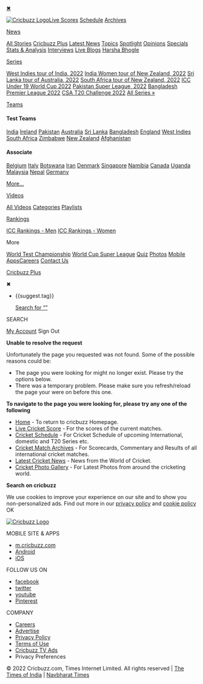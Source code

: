 [](https://plus.google.com/104502282508811467249)[](javascript:void(0))[✖](javascript:void(0))

 [![Cricbuzz Logo](https://www.cricbuzz.com/images/cb_logo.svg "Cricbuzz Logo")](https://www.cricbuzz.com/)[Live Scores](https://www.cricbuzz.com/cricket-match/live-scores "Live Cricket Score") [Schedule](https://www.cricbuzz.com/cricket-schedule/upcoming-series/international "Cricket Schedule") [Archives](https://www.cricbuzz.com/cricket-scorecard-archives "Cricket Scorecard Archives")

[News](https://www.cricbuzz.com/cricket-news)

[All Stories](https://www.cricbuzz.com/cricket-news "Latest Cricket News") [Cricbuzz Plus](https://www.cricbuzz.com/cricket-news/editorial/cb-plus "Cricbuzz Plus Premium Articles") [Latest News](https://www.cricbuzz.com/cricket-news/latest-news "Latest Cricket News") [Topics](https://www.cricbuzz.com/cricket-news/info/ "Latest Cricket Topics") [Spotlight](https://www.cricbuzz.com/cricket-news/editorial/spotlight "Cricket Editorials and Specials") [Opinions](https://www.cricbuzz.com/cricket-news/editorial/editorial-list "Latest Cricket Opinions & Editorials") [Specials](https://www.cricbuzz.com/cricket-news/editorial/specials "Latest Cricket Specials") [Stats & Analysis](https://www.cricbuzz.com/cricket-news/editorial/stats-analysis "Latest Cricket Stats & Analysis") [Interviews](https://www.cricbuzz.com/cricket-news/editorial/interviews "Latest Cricket Player Interviews") [Live Blogs](https://www.cricbuzz.com/cricket-news/editorial/live-blogs "Latest Cricket Match live blogs") [Harsha Bhogle](https://www.cricbuzz.com/cricket-news/experts/harsha-bhogle/170 "Articles and Videos by Harsha Bhogle")

[Series](https://www.cricbuzz.com/cricket-schedule/series)

[West Indies tour of India, 2022](https://www.cricbuzz.com/cricket-series/3687/west-indies-tour-of-india-2022 "West Indies tour of India, 2022") [India Women tour of New Zealand, 2022](https://www.cricbuzz.com/cricket-series/3886/india-women-tour-of-new-zealand-2022 "India Women tour of New Zealand, 2022") [Sri Lanka tour of Australia, 2022](https://www.cricbuzz.com/cricket-series/3547/sri-lanka-tour-of-australia-2022 "Sri Lanka tour of Australia, 2022") [South Africa tour of New Zealand, 2022](https://www.cricbuzz.com/cricket-series/3881/south-africa-tour-of-new-zealand-2022 "South Africa tour of New Zealand, 2022") [ICC Under 19 World Cup 2022](https://www.cricbuzz.com/cricket-series/3896/icc-under-19-world-cup-2022 "ICC Under 19 World Cup 2022") [Pakistan Super League, 2022](https://www.cricbuzz.com/cricket-series/3906/pakistan-super-league-2022 "Pakistan Super League, 2022") [Bangladesh Premier League 2022](https://www.cricbuzz.com/cricket-series/3951/bangladesh-premier-league-2022 "Bangladesh Premier League 2022") [CSA T20 Challenge 2022](https://www.cricbuzz.com/cricket-series/4006/csa-t20-challenge-2022 "CSA T20 Challenge 2022") [All Series »](https://www.cricbuzz.com/cricket-schedule/series)

[Teams](https://www.cricbuzz.com/cricket-team)

#### Test Teams

[India](https://www.cricbuzz.com/cricket-team/india/2 "India Cricket Team") [Ireland](https://www.cricbuzz.com/cricket-team/ireland/27 "Ireland Cricket Team") [Pakistan](https://www.cricbuzz.com/cricket-team/pakistan/3 "Pakistan Cricket Team") [Australia](https://www.cricbuzz.com/cricket-team/australia/4 "Australia Cricket Team") [Sri Lanka](https://www.cricbuzz.com/cricket-team/sri-lanka/5 "Sri Lanka Cricket Team") [Bangladesh](https://www.cricbuzz.com/cricket-team/bangladesh/6 "Bangladesh Cricket Team") [England](https://www.cricbuzz.com/cricket-team/england/9 "England Cricket Team") [West Indies](https://www.cricbuzz.com/cricket-team/west-indies/10 "West Indies Cricket Team") [South Africa](https://www.cricbuzz.com/cricket-team/south-africa/11 "South Africa Cricket Team") [Zimbabwe](https://www.cricbuzz.com/cricket-team/zimbabwe/12 "Zimbabwe Cricket Team") [New Zealand](https://www.cricbuzz.com/cricket-team/new-zealand/13 "New Zealand Cricket Team") [Afghanistan](https://www.cricbuzz.com/cricket-team/afghanistan/96 "Afghanistan Cricket Team")

#### Associate

[Belgium](https://www.cricbuzz.com/cricket-team/belgium/541 "Belgium Cricket Team") [Italy](https://www.cricbuzz.com/cricket-team/italy/527 "Italy Cricket Team") [Botswana](https://www.cricbuzz.com/cricket-team/botswana/529 "Botswana Cricket Team") [Iran](https://www.cricbuzz.com/cricket-team/iran/675 "Iran Cricket Team") [Denmark](https://www.cricbuzz.com/cricket-team/denmark/185 "Denmark Cricket Team") [Singapore](https://www.cricbuzz.com/cricket-team/singapore/190 "Singapore Cricket Team") [Namibia](https://www.cricbuzz.com/cricket-team/namibia/161 "Namibia Cricket Team") [Canada](https://www.cricbuzz.com/cricket-team/canada/26 "Canada Cricket Team") [Uganda](https://www.cricbuzz.com/cricket-team/uganda/44 "Uganda Cricket Team") [Malaysia](https://www.cricbuzz.com/cricket-team/malaysia/71 "Malaysia Cricket Team") [Nepal](https://www.cricbuzz.com/cricket-team/nepal/72 "Nepal Cricket Team") [Germany](https://www.cricbuzz.com/cricket-team/germany/77 "Germany Cricket Team")

[More...](https://www.cricbuzz.com/cricket-team)

[Videos](https://www.cricbuzz.com/cricket-videos)

[All Videos](https://www.cricbuzz.com/cricket-videos "All Cricket Videos") [Categories](https://www.cricbuzz.com/cricket-videos/categories "Cricket Videos Categories") [Playlists](https://www.cricbuzz.com/cricket-videos/playlists "Cricket Videos Playlists")

[Rankings](https://www.cricbuzz.com/cricket-stats/icc-rankings/men/batting)

[ICC Rankings - Men](https://www.cricbuzz.com/cricket-stats/icc-rankings/men/batting "ICC Rankings Men") [ICC Rankings - Women](https://www.cricbuzz.com/cricket-stats/icc-rankings/women/batting "ICC Rankings Women")

More

[World Test Championship](https://www.cricbuzz.com/cricket-stats/points-table/test/icc-world-test-championship "World Test Championship") [World Cup Super League](https://www.cricbuzz.com/cricket-stats/points-table/odi/icc-men-cricket-world-cup-super-league "World Cup Super League") [Quiz](https://www.cricbuzz.com/cricket-quiz "Cricket Quiz") [Photos](https://www.cricbuzz.com/cricket-photo-gallery "Photo Gallery") [Mobile Apps](https://www.cricbuzz.com/mobileapps "Mobile Apps")[Careers](https://www.cricbuzz.com/careers "Careers") [Contact Us](https://www.cricbuzz.com/info/contact "Contact Us")

[Cricbuzz Plus](https://www.cricbuzz.com/cb-plus/premium-content/home)

 ✖

* {{suggest.tag}}
    
    [Search for “”](javascript:void(0))

SEARCH

[](https://www.cricbuzz.com/premium-subscription/user/account-info)

[My Account](https://www.cricbuzz.com/premium-subscription/user/account-info "My Account") Sign Out

**Unable to resolve the request**

Unfortunately the page you requested was not found. Some of the possible reasons could be:

* The page you were looking for might no longer exist. Please try the options below.
* There was a temporary problem. Please make sure you refresh/reload the page your were on before this one.

**To navigate to the page you were looking for, please try any one of the following**

* [Home](https://www.cricbuzz.com/ "Cricbuzz Home") - To return to cricbuzz Homepage.
* [Live Cricket Score](https://www.cricbuzz.com/cricket-match/live-scores "Live Cricket Score") - For the scores of the current matches.
* [Cricket Schedule](https://www.cricbuzz.com/cricket-schedule/series "Cricket Schedule") - For Cricket Schedule of upcoming International, domestic and T20 Series etc.
* [Cricket Match Archives](https://www.cricbuzz.com/cricket-scorecard-archives "Cricket Match Archives") - For Scorecards, Commentary and Results of all international cricket matches.
* [Latest Cricket News](https://www.cricbuzz.com/cricket-news/latest-news "Latest Cricket News") - News from the World of Cricket.
* [Cricket Photo Gallery](https://www.cricbuzz.com/cricket-photo-gallery "Cricket Photo Gallery") - For Latest Photos from around the cricketing world.

**Search on cricbuzz**

We use cookies to improve your experience on our site and to show you non-personalized ads. Find out more in our [privacy policy](https://www.cricbuzz.com/info/privacy) and [cookie policy](https://www.cricbuzz.com/info/privacy#cookie_policy) OK

[![Cricbuzz Logo](https://www.cricbuzz.com/images/cb_logo.svg "Cricbuzz Logo")](https://www.cricbuzz.com/)

MOBILE SITE & APPS

* [m.cricbuzz.com](https://m.cricbuzz.com/)
* [Android](https://play.google.com/store/apps/details?id=com.cricbuzz.android)
* [iOS](https://itunes.apple.com/app/id360466413)

FOLLOW US ON

* [facebook](https://www.facebook.com/cricbuzz "Facebook")
* [twitter](https://twitter.com/cricbuzz "Twitter")
* [youtube](https://www.youtube.com/channel/UCSRQXk5yErn4e14vN76upOw "Youtube")
* [Pinterest](https://in.pinterest.com/cricbuzz/ "Pinterest")

COMPANY

* [Careers](https://www.cricbuzz.com/careers "Careers")
* [Advertise](https://www.cricbuzz.com/info/advertise "Advertise")
* [Privacy Policy](https://www.cricbuzz.com/info/privacy "Privacy Policy")
* [Terms of Use](https://www.cricbuzz.com/info/termsofuse "Terms of Use")
* [Cricbuzz TV Ads](https://www.cricbuzz.com/product-blog/cricbuzz-mobile-apps-tv-ad-cricket-ka-keeda "Cricbuzz TV Ads")
* Privacy Preferences

© 2022 Cricbuzz.com, Times Internet Limited. All rights reserved | [The Times of India](http://timesofindia.indiatimes.com/) | [Navbharat Times](http://navbharattimes.indiatimes.com/)